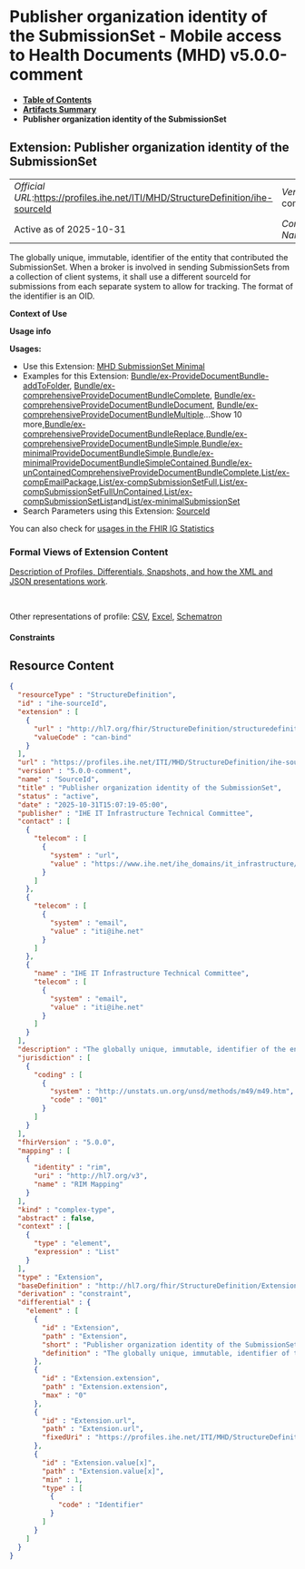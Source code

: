 # Publisher organization identity of the SubmissionSet - Mobile access to Health Documents (MHD) v5.0.0-comment

* [**Table of Contents**](toc.md)
* [**Artifacts Summary**](artifacts.md)
* **Publisher organization identity of the SubmissionSet**

## Extension: Publisher organization identity of the SubmissionSet 

| | |
| :--- | :--- |
| *Official URL*:https://profiles.ihe.net/ITI/MHD/StructureDefinition/ihe-sourceId | *Version*:5.0.0-comment |
| Active as of 2025-10-31 | *Computable Name*:SourceId |

The globally unique, immutable, identifier of the entity that contributed the SubmissionSet. When a broker is involved in sending SubmissionSets from a collection of client systems, it shall use a different sourceId for submissions from each separate system to allow for tracking. The format of the identifier is an OID.

**Context of Use**

**Usage info**

**Usages:**

* Use this Extension: [MHD SubmissionSet Minimal](StructureDefinition-IHE.MHD.Minimal.SubmissionSet.md)
* Examples for this Extension: [Bundle/ex-ProvideDocumentBundle-addToFolder](Bundle-ex-ProvideDocumentBundle-addToFolder.md), [Bundle/ex-comprehensiveProvideDocumentBundleComplete](Bundle-ex-comprehensiveProvideDocumentBundleComplete.md), [Bundle/ex-comprehensiveProvideDocumentBundleDocument](Bundle-ex-comprehensiveProvideDocumentBundleDocument.md), [Bundle/ex-comprehensiveProvideDocumentBundleMultiple](Bundle-ex-comprehensiveProvideDocumentBundleMultiple.md)...Show 10 more,[Bundle/ex-comprehensiveProvideDocumentBundleReplace](Bundle-ex-comprehensiveProvideDocumentBundleReplace.md),[Bundle/ex-comprehensiveProvideDocumentBundleSimple](Bundle-ex-comprehensiveProvideDocumentBundleSimple.md),[Bundle/ex-minimalProvideDocumentBundleSimple](Bundle-ex-minimalProvideDocumentBundleSimple.md),[Bundle/ex-minimalProvideDocumentBundleSimpleContained](Bundle-ex-minimalProvideDocumentBundleSimpleContained.md),[Bundle/ex-unContainedComprehensiveProvideDocumentBundleComplete](Bundle-ex-unContainedComprehensiveProvideDocumentBundleComplete.md),[List/ex-compEmailPackage](List-ex-compEmailPackage.md),[List/ex-compSubmissionSetFull](List-ex-compSubmissionSetFull.md),[List/ex-compSubmissionSetFullUnContained](List-ex-compSubmissionSetFullUnContained.md),[List/ex-compSubmissionSetList](List-ex-compSubmissionSetList.md)and[List/ex-minimalSubmissionSet](List-ex-minimalSubmissionSet.md)
* Search Parameters using this Extension: [SourceId](SearchParameter-List-SourceId.md)

You can also check for [usages in the FHIR IG Statistics](https://packages2.fhir.org/xig/ihe.iti.mhd|current/StructureDefinition/ihe-sourceId)

### Formal Views of Extension Content

 [Description of Profiles, Differentials, Snapshots, and how the XML and JSON presentations work](http://build.fhir.org/ig/FHIR/ig-guidance/readingIgs.html#structure-definitions). 

 

Other representations of profile: [CSV](StructureDefinition-ihe-sourceId.csv), [Excel](StructureDefinition-ihe-sourceId.xlsx), [Schematron](StructureDefinition-ihe-sourceId.sch) 

#### Constraints



## Resource Content

```json
{
  "resourceType" : "StructureDefinition",
  "id" : "ihe-sourceId",
  "extension" : [
    {
      "url" : "http://hl7.org/fhir/StructureDefinition/structuredefinition-type-characteristics",
      "valueCode" : "can-bind"
    }
  ],
  "url" : "https://profiles.ihe.net/ITI/MHD/StructureDefinition/ihe-sourceId",
  "version" : "5.0.0-comment",
  "name" : "SourceId",
  "title" : "Publisher organization identity of the SubmissionSet",
  "status" : "active",
  "date" : "2025-10-31T15:07:19-05:00",
  "publisher" : "IHE IT Infrastructure Technical Committee",
  "contact" : [
    {
      "telecom" : [
        {
          "system" : "url",
          "value" : "https://www.ihe.net/ihe_domains/it_infrastructure/"
        }
      ]
    },
    {
      "telecom" : [
        {
          "system" : "email",
          "value" : "iti@ihe.net"
        }
      ]
    },
    {
      "name" : "IHE IT Infrastructure Technical Committee",
      "telecom" : [
        {
          "system" : "email",
          "value" : "iti@ihe.net"
        }
      ]
    }
  ],
  "description" : "The globally unique, immutable, identifier of the entity that contributed the SubmissionSet. When a broker is involved in sending SubmissionSets from a collection of client systems, it shall use a different sourceId for submissions from each separate system to allow for tracking. The format of the identifier is an OID.",
  "jurisdiction" : [
    {
      "coding" : [
        {
          "system" : "http://unstats.un.org/unsd/methods/m49/m49.htm",
          "code" : "001"
        }
      ]
    }
  ],
  "fhirVersion" : "5.0.0",
  "mapping" : [
    {
      "identity" : "rim",
      "uri" : "http://hl7.org/v3",
      "name" : "RIM Mapping"
    }
  ],
  "kind" : "complex-type",
  "abstract" : false,
  "context" : [
    {
      "type" : "element",
      "expression" : "List"
    }
  ],
  "type" : "Extension",
  "baseDefinition" : "http://hl7.org/fhir/StructureDefinition/Extension",
  "derivation" : "constraint",
  "differential" : {
    "element" : [
      {
        "id" : "Extension",
        "path" : "Extension",
        "short" : "Publisher organization identity of the SubmissionSet",
        "definition" : "The globally unique, immutable, identifier of the entity that contributed the SubmissionSet. When a broker is involved in sending SubmissionSets from a collection of client systems, it shall use a different sourceId for submissions from each separate system to allow for tracking. The format of the identifier is an OID."
      },
      {
        "id" : "Extension.extension",
        "path" : "Extension.extension",
        "max" : "0"
      },
      {
        "id" : "Extension.url",
        "path" : "Extension.url",
        "fixedUri" : "https://profiles.ihe.net/ITI/MHD/StructureDefinition/ihe-sourceId"
      },
      {
        "id" : "Extension.value[x]",
        "path" : "Extension.value[x]",
        "min" : 1,
        "type" : [
          {
            "code" : "Identifier"
          }
        ]
      }
    ]
  }
}

```

